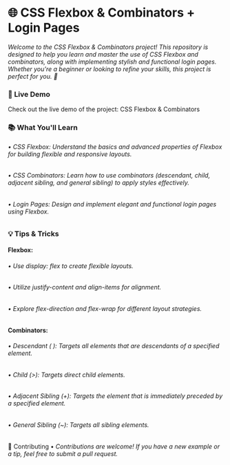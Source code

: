 # 🌐 CSS Flexbox & Combinators + Login Pages
<i> Welcome to the CSS Flexbox & Combinators project! This repository is designed to help you learn and master the use of CSS Flexbox and combinators, along with implementing stylish and functional login pages. Whether you're a beginner or looking to refine your skills, this project is perfect for you. 🚀</i>


### 🚀 Live Demo
Check out the live demo of the project: CSS Flexbox & Combinators

### 📚 What You'll Learn
###### • <i> CSS Flexbox: Understand the basics and advanced properties of Flexbox for building flexible and responsive layouts. </i>
###### • <i> CSS Combinators: Learn how to use combinators (descendant, child, adjacent sibling, and general sibling) to apply styles effectively. </i>
###### • <i> Login Pages: Design and implement elegant and functional login pages using Flexbox. </i>

### 💡 Tips & Tricks
#### Flexbox: 
###### • <i> Use display: flex to create flexible layouts. </i>
###### • <i> Utilize justify-content and align-items for alignment. </i>
###### • <i> Explore flex-direction and flex-wrap for different layout strategies. </i>

#### Combinators:
###### •  Descendant ( ): Targets all elements that are descendants of a specified element.
###### •  Child (>): Targets direct child elements.
###### •  Adjacent Sibling (+): Targets the element that is immediately preceded by a specified element.
###### •  General Sibling (~): Targets all sibling elements.

🤝 Contributing
 • <i> Contributions are welcome! If you have a new example or a tip, feel free to submit a pull request.
